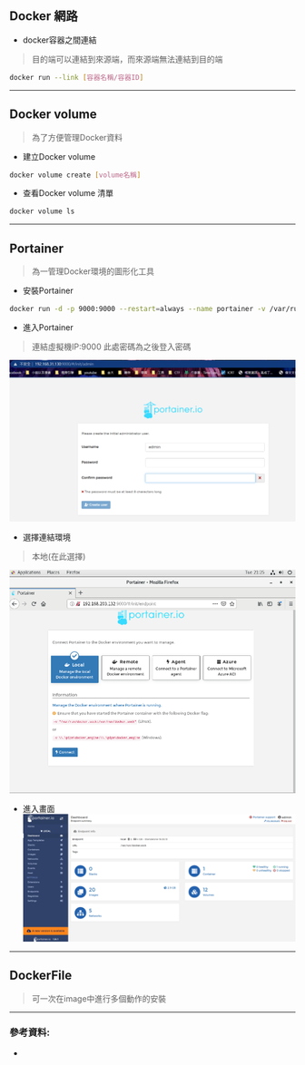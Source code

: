 ## Docker 網路
* docker容器之間連結
> 目的端可以連結到來源端，而來源端無法連結到目的端
```sh
docker run --link [容器名稱/容器ID]
```
---
## Docker volume
>為了方便管理Docker資料
* 建立Docker volume
```sh
docker volume create [volume名稱]
```
* 查看Docker volume 清單
```sh
docker volume ls
```
---
## Portainer
>為一管理Docker環境的圖形化工具
* 安裝Portainer
```sh
docker run -d -p 9000:9000 --restart=always --name portainer -v /var/run/docker.sock:/var/run/docker.sock -v /Users/lee/dev/docker_file/portainer/data:/data docker.io/portainer/portainer
```
* 進入Portainer
>連結虛擬機IP:9000
>此處密碼為之後登入密碼

![1013-01](./20201013/1013-01.png)
* 選擇連結環境
> 本地(在此選擇)

![1013-03](./20201013/1013-03.png)
* 進入畫面
![1013-02](./20201013/1013-02.png)
---
## DockerFile
>可一次在image中進行多個動作的安裝

---
### 參考資料:
* 